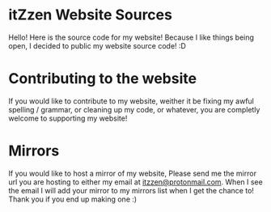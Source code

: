 # itZzen Website Sources
Hello! Here is the source code for my website! Because I like things being open, I decided to public my website source code! :D

# Contributing to the website
If you would like to contribute to my website, weither it be fixing my awful spelling / grammar, or cleaning up my code, or whatever, you are completly welcome to supporting my website!

# Mirrors
If you would like to host a mirror of my website, Please send me the mirror url you are hosting to either my email at itzzen@protonmail.com. When I see the email I will add your mirror to my mirrors list when I get the chance to! Thank you if you end up making one :)
